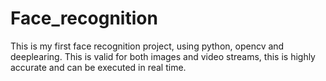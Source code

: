# Face_recognition
This is my first face recognition project, using python, opencv and deeplearing. This is valid for both images and video streams, this is highly accurate and can be executed in real time.

